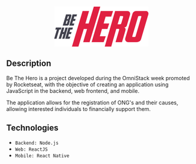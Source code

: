 <p align="center">
  <img alt="Icon" src="./Frontend/src/assets/logo.svg" width="250"/>
</p>

## Description
Be The Hero is a project developed during the OmniStack week promoted by Rocketseat, with the objective of creating an application using JavaScript in the backend, web frontend, and mobile.

The application allows for the registration of ONG's and their causes, allowing interested individuals to financially support them.

## Technologies
- `Backend: Node.js`
- `Web: ReactJS`
- `Mobile: React Native` 
